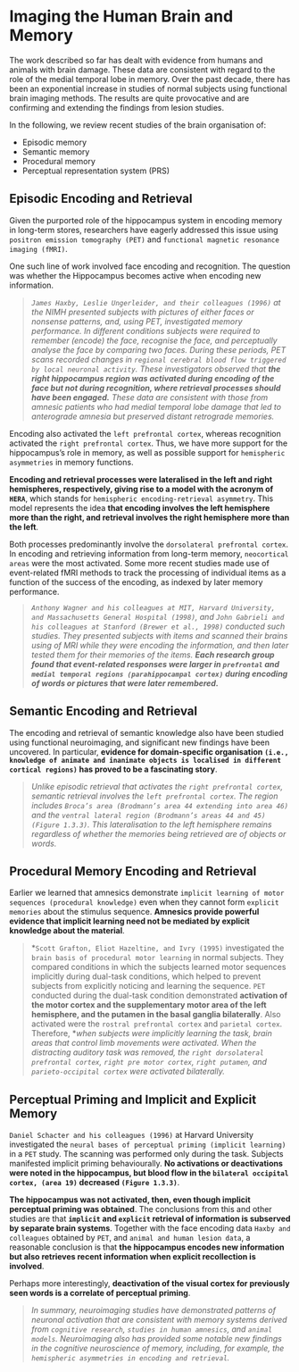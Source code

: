 # Imaging the Human Brain and Memory
The work described so far has dealt with evidence from humans and animals with brain damage. These data are consistent with regard
to the role of the medial temporal lobe in memory. Over the past decade, there has been an exponential increase in studies of normal
subjects using functional brain imaging methods. The results are quite provocative and are confirming and extending the findings from lesion
studies.

In the following, we review recent studies of the brain organisation of:
- Episodic memory
- Semantic memory
- Procedural memory
- Perceptual representation system (PRS)

## Episodic Encoding and Retrieval
Given the purported role of the hippocampus system in encoding memory in long-term stores, researchers have eagerly addressed this issue
using `positron emission tomography (PET)` and `functional magnetic resonance imaging (fMRI)`.

One such line of work involved face encoding and recognition. The question was whether the Hippocampus becomes active when encoding new information.

> *`James Haxby, Leslie Ungerleider, and their colleagues (1996)` at the NIMH presented subjects with pictures of either faces or nonsense
> patterns, and, using PET, investigated memory performance. In different conditions subjects were required to remember (encode) the face,
> recognise the face, and perceptually analyse the face by comparing two faces. During these periods, PET scans recorded changes in `regional
> cerebral blood flow triggered by local neuronal activity`. These investigators observed that **the right hippocampus region was activated during
> encoding of the face but not during recognition, where retrieval processes should have been engaged.** These data are consistent with those from
> amnesic patients who had medial temporal lobe damage that led to anterograde amnesia but preserved distant retrograde memories.*

Encoding also activated the `left prefrontal cortex`, whereas recognition activated the `right prefrontal cortex`. Thus, we have more support
for the hippocampus’s role in memory, as well as possible support for `hemispheric asymmetries` in memory functions.

**Encoding and retrieval processes were lateralised in the left and right hemispheres, respectively, giving rise to a model with the acronym
of `HERA`**, which stands for `hemispheric encoding-retrieval asymmetry`. This model represents the idea **that encoding involves the left
hemisphere more than the right, and retrieval involves the right hemisphere more than the left**.

Both processes predominantly involve the `dorsolateral prefrontal cortex`. In encoding and retrieving information from long-term memory,
`neocortical areas` were the most activated. Some more recent studies made use of event-related fMRI methods to track the processing of
individual items as a function of the success of the encoding, as indexed by later memory performance.

> *`Anthony Wagner and his colleagues at MIT, Harvard University, and Massachusetts General Hospital (1998)`, and `John Gabrieli and his colleagues
> at Stanford (Brewer et al., 1998)` conducted such studies. They presented subjects with items and scanned their brains using of MRI while
> they were encoding the information, and then later tested them for their memories of the items. **Each research group found that event-related
> responses were larger in `prefrontal` and `medial temporal regions (parahippocampal cortex)` during encoding of words or pictures that were later
> remembered.***

## Semantic Encoding and Retrieval
The encoding and retrieval of semantic knowledge also have been studied using functional neuroimaging, and significant new findings have been
uncovered. In particular, **evidence for domain-specific organisation `(i.e., knowledge of animate and inanimate objects is localised in
different cortical regions)` has proved to be a fascinating story**.

> *Unlike episodic retrieval that activates the `right prefrontal cortex`, semantic retrieval involves the `left prefrontal cortex`.
> The region includes `Broca’s area (Brodmann’s area 44 extending into area 46)` and the `ventral lateral region (Brodmann’s areas 44 and 45)`
> `(Figure 1.3.3)`. This lateralisation to the left hemisphere remains regardless of whether the memories being retrieved are of objects or words.*

## Procedural Memory Encoding and Retrieval
Earlier we learned that amnesics demonstrate `implicit learning of motor sequences (procedural knowledge)` even when they cannot form
`explicit memories` about the stimulus sequence. **Amnesics provide powerful evidence that implicit learning need not be mediated by
explicit knowledge about the material**.

> *`Scott Grafton, Eliot Hazeltine, and Ivry (1995)` investigated the `brain basis of procedural motor learning` in normal subjects.
> They compared conditions in which the subjects learned motor sequences implicitly during dual-task conditions, which helped to prevent
> subjects from explicitly noticing and learning the sequence. `PET` conducted during the dual-task condition demonstrated **activation
> of the motor cortex and the supplementary motor area of the left hemisphere, and the putamen in the basal ganglia bilaterally**.
> Also activated were the `rostral prefrontal cortex` and `parietal cortex`. Therefore, **when subjects were implicitly learning the task,
> brain areas that control limb movements were activated. When the distracting auditory task was removed, the `right dorsolateral prefrontal cortex`,
> `right pre motor cortex`, `right putamen`, and `parieto-occipital cortex` were activated bilaterally.*

## Perceptual Priming and Implicit and Explicit Memory
`Daniel Schacter and his colleagues (1996)` at Harvard University investigated the `neural bases of perceptual priming (implicit learning)` in
a `PET` study. The scanning was performed only during the task. Subjects manifested implicit priming behaviourally. **No activations or
deactivations were noted in the hippocampus, but blood flow in the `bilateral occipital cortex, (area 19)` decreased `(Figure 1.3.3)`**.

**The hippocampus was not activated, then, even though implicit perceptual priming was obtained**. The conclusions from this and other studies
are that **`implicit` and `explicit` retrieval of information is subserved by separate brain systems**. Together with the face encoding data
`Haxby and colleagues` obtained by `PET`, and `animal and human lesion data`, a reasonable conclusion is that **the hippocampus encodes new
information but also retrieves recent information when explicit recollection is involved**.

Perhaps more interestingly, **deactivation of the visual cortex for previously seen words is a correlate of perceptual priming**.

> *In summary, neuroimaging studies have demonstrated patterns of neuronal activation that are consistent with memory systems derived from
> `cognitive research`, `studies in human amnesics`, and `animal models`. Neuroimaging also has provided some notable new findings in the
> cognitive neuroscience of memory, including, for example, the `hemispheric asymmetries in encoding and retrieval`.*

